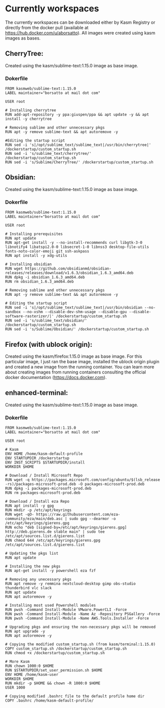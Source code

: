 
# Currently workspaces
The currently workspaces can be downloaded either by Kasm Registry or directly from the docker pull (available at https://hub.docker.com/u/aborsatto).
All images were created using kasm images as bases. 

## CherryTree:
Created using the kasm/sublime-text:1.15.0 image as base image. 

### Dokerfile
```
FROM kasmweb/sublime-text:1.15.0
LABEL maintainer="borsatto at mail dot com"

USER root

# Installing cherrytree
RUN add-apt-repository -y ppa:giuspen/ppa && apt update -y && apt install -y cherrytree

# Removing sublime and other unnecessary pkgs
RUN apt -y remove sublime-text && apt autoremove -y

#Editing the startup script
RUN sed -i 's|/opt/sublime_text/sublime_text|/usr/bin/cherrytree|' /dockerstartup/custom_startup.sh
RUN sed -i 's/sublime_text/cherrytree/'  /dockerstartup/custom_startup.sh
RUN sed -i 's/Sublime/CherryTree/' /dockerstartup/custom_startup.sh
```

## Obsidian:
Created using the kasm/sublime-text:1.15.0 image as base image. 

### Dokerfile
```
FROM kasmweb/sublime-text:1.15.0
LABEL maintainer="borsatto at mail dot com"

USER root

# Installing prerequisites
RUN apt update
RUN apt-get install -y --no-install-recommends curl libgtk-3-0 libnotify4 libatspi2.0-0 libsecret-1-0 libnss3 desktop-file-utils fonts-noto-color-emoji git ssh-askpass
RUN apt install -y xdg-utils

# Installing obsidian
RUN wget https://github.com/obsidianmd/obsidian-releases/releases/download/v1.6.3/obsidian_1.6.3_amd64.deb
RUN dpkg -i obsidian_1.6.3_amd64.deb
RUN rm obsidian_1.6.3_amd64.deb

# Removing sublime and other unnecessary pkgs
RUN apt -y remove sublime-text && apt autoremove -y

# Editing the startup script
RUN sed -i 's|/opt/sublime_text/sublime_text|/usr/bin/obsidian --no-sandbox --no-xshm --disable-dev-shm-usage --disable-gpu --disable-software-rasterizer/|' /dockerstartup/custom_startup.sh
RUN sed -i 's/sublime_text/obsidian/'  /dockerstartup/custom_startup.sh
RUN sed -i 's/Sublime/Obsidian/' /dockerstartup/custom_startup.sh
```

## Firefox (with ublock origin):
Created using the kasm/firefox:1.15.0 image as base image. 
For this particular image, I just ran the base image, installed the ublock origin plugin and created a new image from the running container. You can learn more about creating images from running containers consulting the official docker documentation (https://docs.docker.com).

## enhanced-terminal:
Created using the kasm/sublime-text:1.15.0 image as base image. 

### Dokerfile
```
FROM kasmweb/sublime-text:1.15.0
LABEL maintainer="borsatto at mail dot com"

USER root

# Kasm 
ENV HOME /home/kasm-default-profile
ENV STARTUPDIR /dockerstartup
ENV INST_SCRIPTS $STARTUPDIR/install
WORKDIR $HOME

# Download / Install Microsoft Repo
RUN wget -q https://packages.microsoft.com/config/ubuntu/$(lsb_release -rs)/packages-microsoft-prod.deb -O packages-microsoft-prod.deb
RUN dpkg -i packages-microsoft-prod.deb
RUN rm packages-microsoft-prod.deb

# Download / Install eza Repo
RUN apt install -y gpg
RUN mkdir -p /etc/apt/keyrings
RUN wget -qO- https://raw.githubusercontent.com/eza-community/eza/main/deb.asc | sudo gpg --dearmor -o /etc/apt/keyrings/gierens.gpg
RUN echo "deb [signed-by=/etc/apt/keyrings/gierens.gpg] http://deb.gierens.de stable main" | sudo tee /etc/apt/sources.list.d/gierens.list
RUN chmod 644 /etc/apt/keyrings/gierens.gpg /etc/apt/sources.list.d/gierens.list

# Updating the pkgs list
RUN apt update

# Installing the new pkgs
RUN apt-get install -y powershell eza fzf

# Removing any unecessary pkgs
RUN apt remove -y remmina nextcloud-desktop gimp obs-studio thunderbird vlc slack
RUN apt update
RUN apt autoremove -y

# Installing most used Powershell modules
RUN pwsh -Command Install-Module VMware.PowerCLI -Force
RUN pwsh -Command Install-Module -Name Az -Repository PSGallery -Force
RUN pwsh -Command Install-Module -Name AWS.Tools.Installer -Force

# Upgrading pkgs and ensuring the non-necessary pkgs will be removed
RUN apt upgrade -y
RUN apt autoremove -y

# Copying the modified custom_startup.sh (from kasm/terminal:1.15.0)
COPY custom_startup.sh /dockerstartup/custom_startup.sh
RUN chmod +x /dockerstartup/custom_startup.sh

# More Kasm 
RUN chown 1000:0 $HOME
RUN $STARTUPDIR/set_user_permission.sh $HOME
ENV HOME /home/kasm-user
WORKDIR $HOME
RUN mkdir -p $HOME && chown -R 1000:0 $HOME
USER 1000

# Copying modified .bashrc file to the default profile home dir
COPY .bashrc /home/kasm-default-profile/
```
